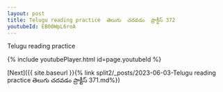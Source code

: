 ```yaml
---
layout: post
title: Telugu reading practice  తెలుగు  చదవడం  ప్రాక్టీస్ 372
youtubeId: EB00WpL6roA
---
```

 
 
Telugu reading practice
 
 
 
 
 


{% include youtubePlayer.html id=page.youtubeId %}
 
[Next]({{ site.baseurl }}{% link  split2/_posts/2023-06-03-Telugu reading practice  తెలుగు  చదవడం  ప్రాక్టీస్ 371.md%})
 
